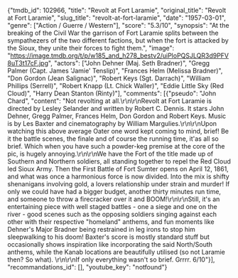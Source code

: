 {"tmdb_id": 102966, "title": "Revolt at Fort Laramie", "original_title": "Revolt at Fort Laramie", "slug_title": "revolt-at-fort-laramie", "date": "1957-03-01", "genre": ["Action / Guerre / Western"], "score": "5.3/10", "synopsis": "At the breaking of the Civil War the garrison of Fort Laramie splits between the sympathezers of the two different factions, but when the fort is attacked by the Sioux, they unite their forces to fight them.", "image": "https://image.tmdb.org/t/p/w185_and_h278_bestv2/uiPloPQSJLQR3d9PFV8uT3t17cF.jpg", "actors": ["John Dehner (Maj. Seth Bradner)", "Gregg Palmer (Capt. James 'Jamie' Tenslip)", "Frances Helm (Melissa Bradner)", "Don Gordon (Jean Salignac)", "Robert Keys (Sgt. Darrach)", "William Phillips (Serrell)", "Robert Knapp (Lt. Chick Waller)", "Eddie Little Sky (Red Cloud)", "Harry Dean Stanton (Rinty)"], "comments": [{"pseudo": "John Chard", "content": "Not revolting at all.\r\n\r\nRevolt at Fort Laramie is directed by Lesley Selander and written by Robert C. Dennis. It stars John Dehner, Gregg Palmer, Frances Helm, Don Gordon and Robert Keys. Music is by Les Baxter and cinematography by William Margulies.\r\n\r\nUpon watching this above average Oater one word kept coming to mind, brief! Be it the battle scenes, the finale and of course the running time, it'as all so brief. Which when you have such a powder-keg premise at the core of the pic, is hugely annoying.\r\n\r\nWe have the Fort of the title made up of Southern and Northern soldiers, all standing together to repel the Red Cloud led Sioux Army. Then the First Battle of Fort Sumter opens on April 12, 1861, and what was once a harmonious force is now divided. Into the mix is shifty shenanigans involving gold, a lovers relationship under strain and murder! If only we could have had a bigger budget, another thirty minutes run time, and someone to throw a firecracker over it and BOOM!\r\n\r\nStill, it's an entertaining piece with well staged battles - one a siege and one on the river - good scenes such as the opposing soldiers singing against each other with their respective \"homeland\" anthems, and fun moments like Dehner's Major Bradner being restrained in leg irons to stop him sleepwalking to his doom! Baxter's score is mostly standard stuff but occasionally shows inspiration like incorporating the said North/South anthems, while the Kanab locations are beautifully utilised (so not Laramie then? So what). \r\n\r\nIf only everything wasn't so brief. Grrrr. 6/10"}], "recommandations_id": [], "youtube_key": "notfound"}